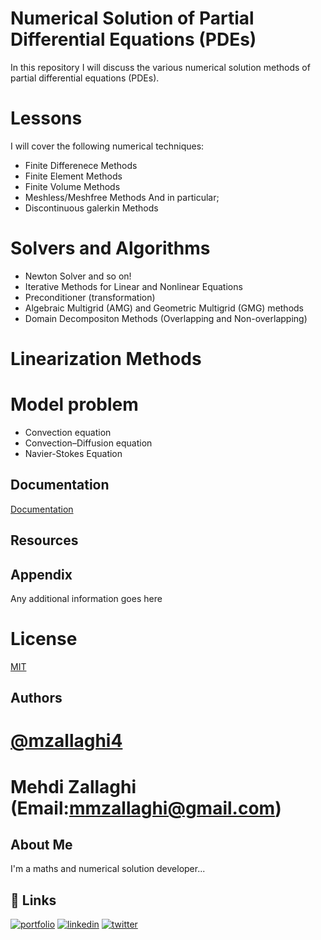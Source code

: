 # Numerical Solution of Partial Differential Equations (PDEs)

In this repository I will discuss the various numerical solution methods of partial differential equations (PDEs).



# Lessons 

I will cover the following numerical techniques:
- Finite Differenece Methods
- Finite Element Methods
- Finite Volume Methods
- Meshless/Meshfree Methods
And in particular;
- Discontinuous galerkin Methods

# Solvers and Algorithms
- Newton Solver and so on!
- Iterative Methods for Linear and Nonlinear Equations
- Preconditioner (transformation)
- Algebraic Multigrid (AMG) and Geometric Multigrid (GMG) methods 
- Domain Decompositon Methods (Overlapping and Non-overlapping)

#  Linearization Methods

# Model problem
- Convection equation
- Convection–Diffusion equation
- Navier-Stokes Equation

## Documentation

[Documentation](https://linktodocumentation)


## Resources


## Appendix

Any additional information goes here



# License

[MIT](https://choosealicense.com/licenses/mit/)

## Authors

# [@mzallaghi4](https://www.github.com/mzallaghi4)

# Mehdi Zallaghi (Email:mmzallaghi@gmail.com)


##  About Me
I'm a maths and numerical solution developer...


## 🔗 Links
[![portfolio](https://img.shields.io/badge/my_portfolio-000?style=for-the-badge&logo=ko-fi&logoColor=white)](https://mzallaghi4.github.io/)
[![linkedin](https://img.shields.io/badge/linkedin-0A66C2?style=for-the-badge&logo=linkedin&logoColor=white)](https://www.linkedin.com/in/mehdizallaghi/)
[![twitter](https://img.shields.io/badge/twitter-1DA1F2?style=for-the-badge&logo=twitter&logoColor=white)](https://twitter.com/mehdizallaghi)

